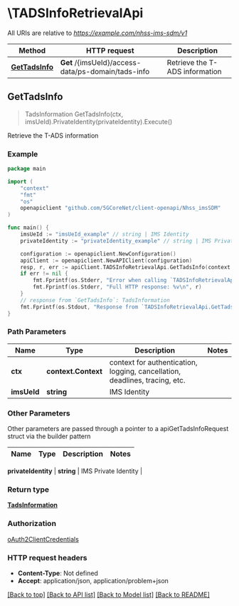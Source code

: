 # \TADSInfoRetrievalApi

All URIs are relative to *https://example.com/nhss-ims-sdm/v1*

Method | HTTP request | Description
------------- | ------------- | -------------
[**GetTadsInfo**](TADSInfoRetrievalApi.md#GetTadsInfo) | **Get** /{imsUeId}/access-data/ps-domain/tads-info | Retrieve the T-ADS information



## GetTadsInfo

> TadsInformation GetTadsInfo(ctx, imsUeId).PrivateIdentity(privateIdentity).Execute()

Retrieve the T-ADS information

### Example

```go
package main

import (
    "context"
    "fmt"
    "os"
    openapiclient "github.com/5GCoreNet/client-openapi/Nhss_imsSDM"
)

func main() {
    imsUeId := "imsUeId_example" // string | IMS Identity
    privateIdentity := "privateIdentity_example" // string | IMS Private Identity (optional)

    configuration := openapiclient.NewConfiguration()
    apiClient := openapiclient.NewAPIClient(configuration)
    resp, r, err := apiClient.TADSInfoRetrievalApi.GetTadsInfo(context.Background(), imsUeId).PrivateIdentity(privateIdentity).Execute()
    if err != nil {
        fmt.Fprintf(os.Stderr, "Error when calling `TADSInfoRetrievalApi.GetTadsInfo``: %v\n", err)
        fmt.Fprintf(os.Stderr, "Full HTTP response: %v\n", r)
    }
    // response from `GetTadsInfo`: TadsInformation
    fmt.Fprintf(os.Stdout, "Response from `TADSInfoRetrievalApi.GetTadsInfo`: %v\n", resp)
}
```

### Path Parameters


Name | Type | Description  | Notes
------------- | ------------- | ------------- | -------------
**ctx** | **context.Context** | context for authentication, logging, cancellation, deadlines, tracing, etc.
**imsUeId** | **string** | IMS Identity | 

### Other Parameters

Other parameters are passed through a pointer to a apiGetTadsInfoRequest struct via the builder pattern


Name | Type | Description  | Notes
------------- | ------------- | ------------- | -------------

 **privateIdentity** | **string** | IMS Private Identity | 

### Return type

[**TadsInformation**](TadsInformation.md)

### Authorization

[oAuth2ClientCredentials](../README.md#oAuth2ClientCredentials)

### HTTP request headers

- **Content-Type**: Not defined
- **Accept**: application/json, application/problem+json

[[Back to top]](#) [[Back to API list]](../README.md#documentation-for-api-endpoints)
[[Back to Model list]](../README.md#documentation-for-models)
[[Back to README]](../README.md)

